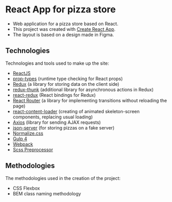 # React App for pizza store

* Web application for a pizza store based on React.
* This project was created with <a href="https://github.com/facebook/create-react-app" target="_blank">Create React App</a>.
* The layout is based on a design made in Figma.

## Technologies

Technologies and tools used to make up the site:

* <a href="https://ru.reactjs.org" target="_blank">ReactJS</a>
* <a href="https://github.com/facebook/prop-types" target="_blank">prop-types</a> (runtime type checking for React props)
* <a href="https://redux.js.org" target="_blank">Redux</a> (a library for storing data on the client side)
* <a href="https://github.com/reduxjs/redux-thunk" target="_blank">redux-thunk</a> (additional library for asynchronous actions in Redux)
* <a href="https://github.com/reduxjs/react-redux" target="_blank">react-redux</a> (React bindings for Redux)
* <a href="https://reactrouter.com" target="_blank">React Router</a> (a library for implementing transitions without reloading the page)
* <a href="https://skeletonreact.com" target="_blank">react-content-loader</a> (creating of animated skeleton-screen components, replacing usual loading)
* <a href="https://github.com/axios/axios" target="_blank">Axios</a> (library for sending AJAX requests)
* <a href="https://github.com/typicode/json-server" target="_blank">json-server</a> (for storing pizzas on a fake server)
* <a href="https://necolas.github.io/normalize.css/" target="_blank">Normalize.css</a>
* <a href="https://gulpjs.com" target="_blank">Gulp 4</a>
* <a href="https://webpack.js.org" target="_blank">Webpack</a>
* <a href="https://sass-scss.ru" target="_blank">Scss Preprocessor</a>

## Methodologies

The methodologies used in the creation of the project:

* CSS Flexbox
* BEM class naming methodology
